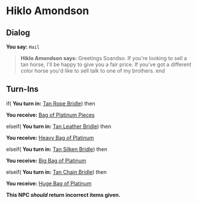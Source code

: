 # Hiklo Amondson
## Dialog

**You say:** `Hail`



>**Hiklo Amondson says:** Greetings Soandso. If you're looking to sell a tan horse, I'll be happy to give you a fair price.  If you've got a different color horse you'd like to sell talk to one of my brothers.
end

## Turn-Ins



if( **You turn in:** [Tan Rope Bridle](/item/21800)) then


 **You receive:**  [Bag of Platinum Pieces](/item/21820) 


elseif( **You turn in:** [Tan Leather Bridle](/item/21801)) then


 **You receive:**  [Heavy Bag of Platinum](/item/21821) 


elseif( **You turn in:** [Tan Silken Bridle](/item/21802)) then


 **You receive:**  [Big Bag of Platinum](/item/21822) 


elseif( **You turn in:** [Tan Chain Bridle](/item/21803)) then


 **You receive:**  [Huge Bag of Platinum](/item/21823) 

**This NPC *should* return incorrect items given.**





